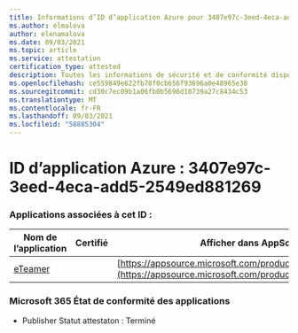 ```yaml
---
title: Informations d’ID d’application Azure pour 3407e97c-3eed-4eca-add5-2549ed881269
ms.author: elmalova
author: elenamalova
ms.date: 09/03/2021
ms.topic: article
ms.service: attestation
certification_type: attested
description: Toutes les informations de sécurité et de conformité disponibles pour 3407e97c-3eed-4eca-add5-2549ed881269.
ms.openlocfilehash: ce559849e622fb70f0cb656f93696a0e48965e38
ms.sourcegitcommit: cd30c7ec09b1a06fb0b5696d10739a27c8434c53
ms.translationtype: MT
ms.contentlocale: fr-FR
ms.lasthandoff: 09/03/2021
ms.locfileid: "58885304"
---
```

# <a name="azure-app-id-3407e97c-3eed-4eca-add5-2549ed881269"></a>ID d’application Azure : 3407e97c-3eed-4eca-add5-2549ed881269


### <a name="apps-associated-with-this-id"></a>Applications associées à cet ID :
| **Nom de l’application** | **Certifié** | **Afficher dans AppSource** |
|--------------|---------------|-----------------------|
| [eTeamer](https://docs.microsoft.com/microsoft-365-app-certification/forward/WA200001621) |  | [https://appsource.microsoft.com/product/office/WA200001621](https://appsource.microsoft.com/product/office/WA200001621) |

### <a name="microsoft-365-app-compliance-status"></a>Microsoft 365 État de conformité des applications
- Publisher Statut attestaton : Terminé
